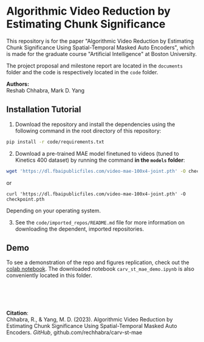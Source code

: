 # Algorithmic Video Reduction by Estimating Chunk Significance

This repository is for the paper "Algorithmic Video Reduction by Estimating Chunk Significance Using Spatial-Temporal Masked Auto Encoders", which is made for the graduate course "Artificial Intelligence" at Boston University.

The project proposal and milestone report are located in the `documents` folder and the code is respectively located in the `code` folder.

**Authors:** <br> Reshab Chhabra, Mark D. Yang

## Installation Tutorial

1. Download the repository and install the dependencies using the following command in the root directory of this repository:
```bash
pip install -r code/requirements.txt
```
2. Download a pre-trained MAE model finetuned to videos (tuned to Kinetics 400 dataset) by running the command **in the `models` folder**:<br>
```bash
wget 'https://dl.fbaipublicfiles.com/video-mae-100x4-joint.pth' -O checkpoint.pth
```
or
```
curl 'https://dl.fbaipublicfiles.com/video-mae-100x4-joint.pth' -O checkpoint.pth
```
Depending on your operating system.

3. See the `code/imported_repos/README.md` file for more information on downloading the dependent, imported repositories.

## Demo

To see a demonstration of the repo and figures replication, check out the [colab notebook](https://colab.research.google.com/drive/1tG1-e4f5A5SFVvhDvZMGrWLRA_CE4Llb?usp=sharing). The downloaded notebook `carv_st_mae_demo.ipynb` is also conveniently located in this folder.

<br><br><br><br>**Citation**:<br>
Chhabra, R., & Yang, M. D. (2023). Algorithmic Video Reduction by Estimating Chunk Significance Using Spatial-Temporal Masked Auto Encoders. _GitHub_, github.com/rechhabra/carv-st-mae